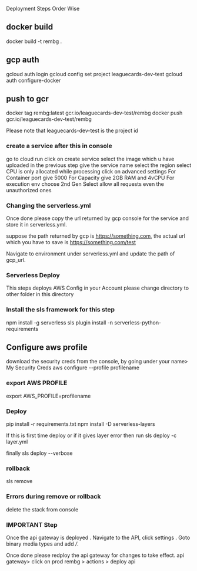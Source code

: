 Deployment Steps Order Wise

## docker build ##
docker build -t rembg .

## gcp auth ##
gcloud auth login
gcloud config set project leaguecards-dev-test
gcloud auth configure-docker

## push to gcr ##
docker tag rembg:latest gcr.io/leaguecards-dev-test/rembg
docker push gcr.io/leaguecards-dev-test/rembg

Please note that leaguecards-dev-test is the project id

### create a service after this in console ###
go to cloud run
click on create service
select the image which u have uploaded in the previous step
give the service name
select the region
select CPU is only allocated while processing
click on advanced settings
For Container port give 5000
For Capacity give 2GB RAM and 4vCPU
For execution env choose 2nd Gen 
Select allow all requests even the unauthorized ones

### Changing the serverless.yml ###

Once done please copy the url returned by gcp console for the service and store it in serverless.yml.

suppose the path returned by gcp is https://something.com, the actual url which you have to 
save is https://something.com/test

Navigate to environment under serverless.yml and update the path of gcp_url.

### Serverless Deploy ###
This steps deploys AWS Config in your Account
please change directory to other folder in this directory

### Install the sls framework for this step ###
npm install -g serverless
sls plugin install -n serverless-python-requirements

## Configure aws profile ##
download the security creds from the console, by going under your name> My Security Creds
aws configure --profile profilename

### export AWS PROFILE ##
export AWS_PROFILE=profilename

### Deploy ###
pip install -r requirements.txt
npm install -D serverless-layers

If this is first time deploy or if it gives layer error then run 
sls deploy -c layer.yml 

finally
sls deploy --verbose

### rollback ###
sls remove

### Errors during remove or rollback ###
delete the stack from console

### IMPORTANT Step ###
Once the api gateway is deployed .
Navigate to the API, click settings . 
Goto binary media types and add */*.
 
Once done please redploy the api gateway for changes to take effect.
api gateway> click on prod rembg > actions > deploy api


